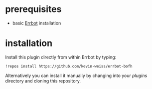 # prerequisites
* basic [Errbot](https://github.com/errbotio/errbot) installation

# installation

Install this plugin directly from within Errbot by typing:
```
!repos install https://github.com/kevin-weiss/errbot-bofh
```

Alternatively you can install it manually by changing into your *plugins* directory and cloning this repository.
